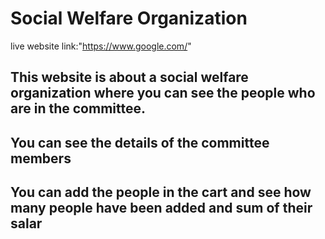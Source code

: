 # Social Welfare Organization
live website link:"https://www.google.com/"

## This website is about a social welfare organization where you can see the people who are in the committee.
## You can see the details of the committee members
## You can add the people in the cart and see how many people have been added and sum of their salar
 


